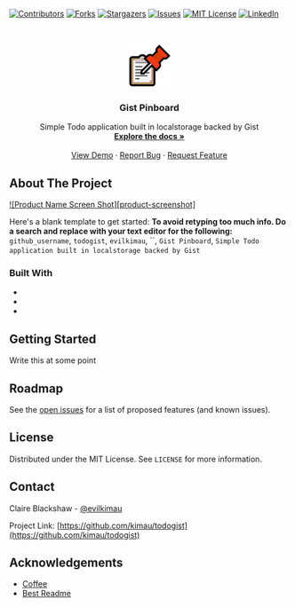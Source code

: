 <!-- PROJECT SHIELDS -->
[![Contributors][contributors-shield]][contributors-url]
[![Forks][forks-shield]][forks-url]
[![Stargazers][stars-shield]][stars-url]
[![Issues][issues-shield]][issues-url]
[![MIT License][license-shield]][license-url]
[![LinkedIn][linkedin-shield]][linkedin-url]



<!-- PROJECT LOGO -->
<br />
<p align="center">
  <a href="https://github.com/github_username/todogist">
    <img src="images/logo.png" alt="Logo" width="80" height="80">
  </a>

  <h3 align="center">Gist Pinboard</h3>

  <p align="center">
    Simple Todo application built in localstorage backed by Gist
    <br />
    <a href="https://github.com/github_username/todogist"><strong>Explore the docs »</strong></a>
    <br />
    <br />
    <a href="https://github.com/github_username/todogist">View Demo</a>
    ·
    <a href="https://github.com/github_username/todogist/issues">Report Bug</a>
    ·
    <a href="https://github.com/github_username/todogist/issues">Request Feature</a>
  </p>
</p>

<!-- ABOUT THE PROJECT -->
## About The Project

[![Product Name Screen Shot][product-screenshot]](https://example.com)

Here's a blank template to get started:
**To avoid retyping too much info. Do a search and replace with your text editor for the following:**
`github_username`, `todogist`, `evilkimau`, ``, `Gist Pinboard`, `Simple Todo application built in localstorage backed by Gist`


### Built With

* []()
* []()
* []()



<!-- GETTING STARTED -->
## Getting Started

Write this at some point


<!-- ROADMAP -->
## Roadmap

See the [open issues](https://github.com/github_username/todogist/issues) for a list of proposed features (and known issues).


<!-- LICENSE -->
## License

Distributed under the MIT License. See `LICENSE` for more information.


<!-- CONTACT -->
## Contact

Claire Blackshaw - [@evilkimau](https://twitter.com/evilkimau)

Project Link: [https://github.com/kimau/todogist](https://github.com/kimau/todogist)


<!-- ACKNOWLEDGEMENTS -->
## Acknowledgements

* [Coffee](#Coffee)
* [Best Readme](https://github.com/othneildrew/Best-README-Template)


<!-- MARKDOWN LINKS & IMAGES -->
<!-- https://www.markdownguide.org/basic-syntax/#reference-style-links -->
[contributors-shield]: https://img.shields.io/github/contributors/github_username/repo.svg?style=for-the-badge
[contributors-url]: https://github.com/github_username/repo/graphs/contributors
[forks-shield]: https://img.shields.io/github/forks/github_username/repo.svg?style=for-the-badge
[forks-url]: https://github.com/github_username/repo/network/members
[stars-shield]: https://img.shields.io/github/stars/github_username/repo.svg?style=for-the-badge
[stars-url]: https://github.com/github_username/repo/stargazers
[issues-shield]: https://img.shields.io/github/issues/github_username/repo.svg?style=for-the-badge
[issues-url]: https://github.com/github_username/repo/issues
[license-shield]: https://img.shields.io/github/license/github_username/repo.svg?style=for-the-badge
[license-url]: https://github.com/github_username/repo/blob/master/LICENSE.txt
[linkedin-shield]: https://img.shields.io/badge/-LinkedIn-black.svg?style=for-the-badge&logo=linkedin&colorB=555
[linkedin-url]: https://linkedin.com/in/github_username
